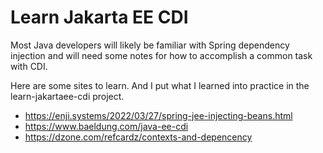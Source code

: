 Learn Jakarta EE CDI
====================

Most Java developers will likely be familiar with Spring dependency injection
and will need some notes for how to accomplish a common task with CDI.

Here are some sites to learn. And I put what I learned into practice in
the learn-jakartaee-cdi project.

* https://enji.systems/2022/03/27/spring-jee-injecting-beans.html
* https://www.baeldung.com/java-ee-cdi
* https://dzone.com/refcardz/contexts-and-depencency